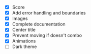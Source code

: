 - [x] Score
- [x] Add error handling and boundaries
- [x] Images
- [x] Complete documentation
- [x] Center title
- [X] Prevent moving if doesn't combo
- [x] Animations
- [ ] Dark theme